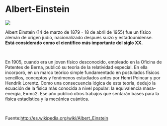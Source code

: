 # Albert-Einstein


<img src="http://upload.wikimedia.org/wikipedia/commons/thumb/d/d3/Albert_Einstein_Head.jpg/220px-Albert_Einstein_Head.jpg" />

<p>Albert Einstein (14 de marzo de 1879 - 18 de abril de 1955) fue un físico alemán de origen judío,
        nacionalizado después suizo y estadounidense. <strong> Está considerado como el científico más
        importante del siglo XX. </strong> </p>


<br><p>En 1905, cuando era un joven físico desconocido, empleado en la Oficina de Patentes de
        Berna, publicó su teoría de la relatividad especial. En ella incorporó, en un marco teórico simple
        fundamentado en postulados físicos sencillos, conceptos y fenómenos estudiados antes por Henri
        Poincar y por Hendrik Lorentz. Como una consecuencia lógica de esta teoría, dedujo la ecuación de
        la física más conocida a nivel popular: la equivalencia masa-energía, E=mc2. Ese año publicó otros
        trabajos que sentarán bases para la física estadística y la mecánica cuántica.</p>  </br>
       
<p>Fuente:<a href="http://es.wikipedia.org/wiki/Albert_Einstein">http://es.wikipedia.org/wiki/Albert_Einstein</a> </p>